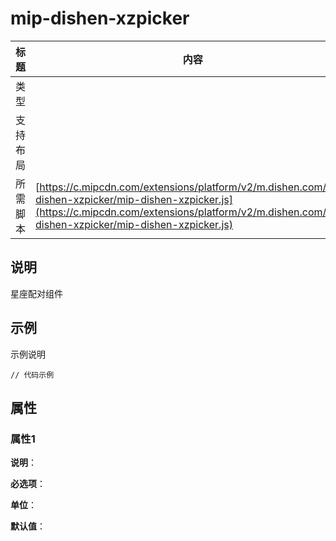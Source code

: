 # mip-dishen-xzpicker

标题|内容
----|----
类型|
支持布局|
所需脚本| [https://c.mipcdn.com/extensions/platform/v2/m.dishen.com/mip-dishen-xzpicker/mip-dishen-xzpicker.js](https://c.mipcdn.com/extensions/platform/v2/m.dishen.com/mip-dishen-xzpicker/mip-dishen-xzpicker.js)

## 说明

星座配对组件

## 示例

示例说明

```
// 代码示例
```

## 属性

### 属性1

**说明**：

**必选项**：

**单位**：

**默认值**：

